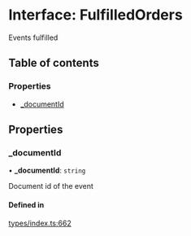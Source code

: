 # Interface: FulfilledOrders

Events fulfilled

## Table of contents

### Properties

- [\_documentId](FulfilledOrders.md#_documentid)

## Properties

### \_documentId

• **\_documentId**: `string`

Document id of the event

#### Defined in

[types/index.ts:662](https://github.com/nevermined-io/components-catalog/blob/eab914b/lib/src/types/index.ts#L662)
